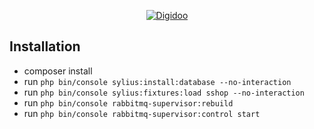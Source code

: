 <p align="center">
    <a href="https://digidoo.cz" target="_blank">
        <img src="https://digidoo.cz/wp-content/themes/autodevelo/static/logo-digidoo.png" alt="Digidoo" />
    </a>
</p>

Installation
------------
- composer install
- run `php bin/console sylius:install:database --no-interaction`
- run `php bin/console sylius:fixtures:load sshop --no-interaction`
- run `php bin/console rabbitmq-supervisor:rebuild`
- run `php bin/console rabbitmq-supervisor:control start`